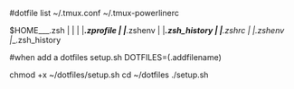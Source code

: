 #dotfile list
~/.tmux.conf
~/.tmux-powerlinerc

$HOME___.zsh
        |  |
        |  |___.zprofile
        |  |___.zshenv
        |  |___.zsh_history
        |  |__.zshrc
        |
        |__.zshenv
        |__.zsh_history

#when add a dotfiles
setup.sh
    DOTFILES=(.addfilename)


chmod +x ~/dotfiles/setup.sh
cd ~/dotfiles
./setup.sh
